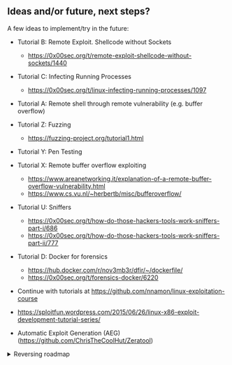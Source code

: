 ## Ideas and/or future, next steps?
A few ideas to implement/try in the future:

- Tutorial B: Remote Exploit. Shellcode without Sockets
  - https://0x00sec.org/t/remote-exploit-shellcode-without-sockets/1440
- Tutorial C: Infecting Running Processes
  - https://0x00sec.org/t/linux-infecting-running-processes/1097
- Tutorial A: Remote shell through remote vulnerability (e.g. buffer overflow)
- Tutorial Z: Fuzzing
   - https://fuzzing-project.org/tutorial1.html   
- Tutorial Y: Pen Testing
- Tutorial X: Remote buffer overflow exploiting
   - https://www.areanetworking.it/explanation-of-a-remote-buffer-overflow-vulnerability.html
   - https://www.cs.vu.nl/~herbertb/misc/bufferoverflow/
- Tutorial U: Sniffers
   - https://0x00sec.org/t/how-do-those-hackers-tools-work-sniffers-part-i/686
   - https://0x00sec.org/t/how-do-those-hackers-tools-work-sniffers-part-ii/777
- Tutorial D: Docker for forensics
   - https://hub.docker.com/r/nov3mb3r/dfir/~/dockerfile/
   - https://0x00sec.org/t/forensics-docker/6220

 - Continue with tutorials at https://github.com/nnamon/linux-exploitation-course
 - https://sploitfun.wordpress.com/2015/06/26/linux-x86-exploit-development-tutorial-series/
 - Automatic Exploit Generation (AEG) (https://github.com/ChrisTheCoolHut/Zeratool)


 <details><summary>Reversing roadmap</summary>

 *None for now*. Some pointers:
 - https://twitter.com/daeken/status/1025123319824244738. *Listing things below*

 - [ ] Read: Reversing by Eldad Eilam
 - [ ] Assembly
   - [ ] Do: Write some C, compile it,
   - [ ] disassemble, hand-decompile to C
   - [ ] Do: Have a friend write and compile some C,
   - [ ] then disassemble and hand-decompile it and have friend check your work
 - [ ] Do: Pick a game (some ideas in the CTF section, some hacking oriented games exist).  Reverse-engineer its archive format and write an unpacker
 - [ ] Read: The Dragon Book (Compilers by Aho et al)
 - [ ] Do: Write a compiler from some high-level language (feel free to make one up) to another (Python) 7)
 - [ ] Do: Write an assembler
 - [ ] Do: Write a compiler from some language down to assembly
   - [ ] C https://norasandler.com/2017/11/29/Write-a-Compiler.html
 - [ ] Read: Reverse Compilation Techniques by Cifuentes [...]
 - [ ] Do: Write a decompiler for CIL and/or Dalvik bytecode
 - [ ] Do: Write a decompiler for ARM (doesn't have to be ARM, but it's consistent and relatively sane)
 - [ ] Read: The osdev wiki, until your eyes can't focus anymore [...]
 - [ ] Do: Write a toy kernel
   - [ ] Do: Write it again, with slightly less suck
   - [ ] Do: Port your kernel to a different platform
 - [ ] Do: Pick a well-known platform and write an interpreting emulator
   - [ ] Do: Add a recompiler [...]
 - [ ] Do: Pick a slightly-unknown platform
   - [ ] Read: Everything you can find about it
   - [ ] Do: Begin writing an emulator
   - [ ] Read: All the assembly you can find, for bits that aren't known
   - [ ] Go back to 16b, continuing your work [...]

 </details>
